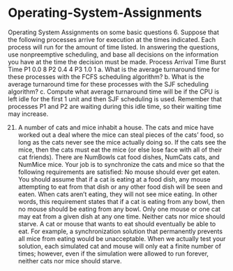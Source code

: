# Operating-System-Assignments
Operating System Assignments on some basic questions
6. Suppose that the following processes arrive for execution at the times indicated. Each
process will run for the amount of time listed. In answering the questions, use
nonpreemptive scheduling, and base all decisions on the information you have at the time
the decision must be made.
Process Arrival Time Burst Time
P1 0.0 8
P2 0.4 4
P3 1.0 1
a. What is the average turnaround time for these processes with the FCFS scheduling
algorithm?
b. What is the average turnaround time for these processes with the SJF scheduling
algorithm?
c. Compute what average turnaround time will be if the CPU is left idle for the first 1 unit
and then SJF scheduling is used. Remember that processes P1 and P2 are waiting during
this idle time, so their waiting time may increase.


21. A number of cats and mice inhabit a house. The cats and mice have worked out a deal
where the mice can steal pieces of the cats’ food, so long as the cats never see the mice
actually doing so. If the cats see the mice, then the cats must eat the mice (or else lose
face with all of their cat friends). There are NumBowls cat food dishes, NumCats cats, 
and NumMice mice. Your job is to synchronize the cats and mice so that the following
requirements are satisfied:
No mouse should ever get eaten. You should assume that if a cat is eating at a food dish, any
mouse attempting to eat from that dish or any other food dish will be seen and eaten. When
cats aren’t eating, they will not see mice eating. In other words, this requirement states that if
a cat is eating from any bowl, then no mouse should be eating from any bowl. Only one
mouse or one cat may eat from a given dish at any one time. Neither cats nor mice should
starve. A cat or mouse that wants to eat should eventually be able to eat. For example, a
synchronization solution that permanently prevents all mice from eating would be
unacceptable. When we actually test your solution, each simulated cat and mouse will only
eat a finite number of times; however, even if the simulation were allowed to run forever,
neither cats nor mice should starve.

